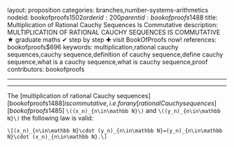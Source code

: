 layout: proposition
categories: branches,number-systems-arithmetics
nodeid: bookofproofs$1502
orderid: 200
parentid: bookofproofs$1488
title: Multiplication of Rational Cauchy Sequences Is Commutative
description: MULTIPLICATION OF RATIONAL CAUCHY SEQUENCES IS COMMUTATIVE &#9733; graduate maths &#10004; step by step &#10010; visit BookOfProofs now!
references: bookofproofs$696
keywords: multiplication,rational cauchy sequences,cauchy sequence,definition of cauchy sequence,define cauchy sequence,what is a cauchy sequence,what is cauchy sequence,proof
contributors: bookofproofs

---


---

The [multiplication of rational Cauchy sequences][bookofproofs$1488] is commutative, i.e. for any [rational Cauchy sequences][bookofproofs$1485] `\((x_n)_{n\in\mathbb N}\)` and `\((y_n)_{n\in\mathbb N}\)` the following  law is valid:

`\[(x_n)_{n\in\mathbb N}\cdot (y_n)_{n\in\mathbb N}=(y_n)_{n\in\mathbb N}\cdot (x_n)_{n\in\mathbb N}.\]`
